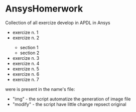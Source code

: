 # AnsysHomerwork

Collection of all exercize develop in APDL in Ansys

<ul>
	<li>exercize n. 1</li> 
	<li>exercize n. 2</li>
		<ul> 
 			<li>section 1</li>
 			<li>section 2</li>
		</ul>  
	<li>exercize n. 3 </li>
	<li>exercize n. 4 </li>
	<li>exercize n. 5 </li>
	<li>exercize n. 6 </li>
	<li>exercize n. 7</li>
</ul> 

were is present in the name's file:
<ul>
 <li>"img"  - the script automatize the generation of image file</li>
 <li>"modify" - the script have little change repsect original</li>
</ul>